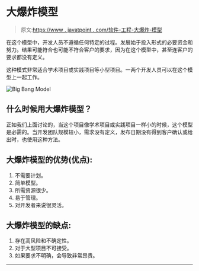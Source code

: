 # 大爆炸模型

> 原文:[https://www . javatpoint . com/软件-工程-大爆炸-模型](https://www.javatpoint.com/software-engineering-big-bang-model)

在这个模型中，开发人员不遵循任何特定的过程。发展始于投入形式的必要资金和努力。结果可能符合也可能不符合客户的要求，因为在这个模型中，甚至连客户的要求都没有定义。

这种模式非常适合学术项目或实践项目等小型项目。一两个开发人员可以在这个模型上一起工作。

![Big Bang Model](../Images/864429860cb67dac142f5fff64ed63f5.png)

## 什么时候用大爆炸模型？

正如我们上面讨论的，当这个项目像学术项目或实践项目一样小的时候，这个模型是必需的。当开发团队规模较小，需求没有定义，发布日期没有得到客户确认或给出时，也使用这种方法。

## 大爆炸模型的优势(优点):

1.  不需要计划。
2.  简单模型。
3.  所需资源很少。
4.  易于管理。
5.  对开发者来说很灵活。

## 大爆炸模型的缺点:

1.  存在高风险和不确定性。
2.  对于大型项目不可接受。
3.  如果要求不明确，会导致非常昂贵。

* * *